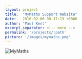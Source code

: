 ```yaml
---
layout: project
title:  "MyMaths Support Website"
date:   2016-02-06 08:17:19 +0000
author: "Paul Kent"
excerpt_separator: <!-- more -->
permalink: '/projects/:path'
picture: '/images/mymaths.png'
---
```

![MyMaths]({{site.baseurl}}/images/mymaths.png)
